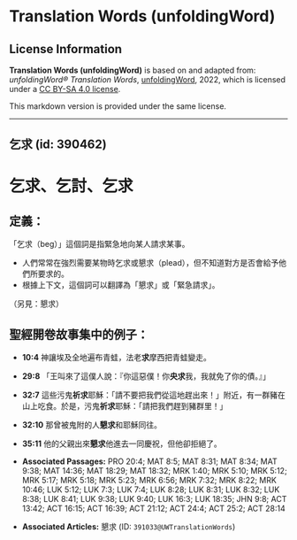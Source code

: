 # Translation Words (unfoldingWord)

## License Information

**Translation Words (unfoldingWord)** is based on and adapted from: _unfoldingWord® Translation Words_, [unfoldingWord](https://unfoldingword.org/utw), 2022, which is licensed under a [CC BY-SA 4.0 license](https://creativecommons.org/licenses/by-sa/4.0/legalcode.en).

This markdown version is provided under the same license.



--------------------------------

## 乞求 (id: 390462)

乞求、乞討、乞求
========

定義：
---

「乞求（beg）」這個詞是指緊急地向某人請求某事。

* 人們常常在強烈需要某物時乞求或懇求（plead），但不知道對方是否會給予他們所要求的。
* 根據上下文，這個詞可以翻譯為「懇求」或「緊急請求」。

（另見：懇求）

聖經開卷故事集中的例子：
------------

* **10:4** 神讓埃及全地遍布青蛙，法老**求**摩西把青蛙變走。
* **29:8** 「王叫來了這僕人說：『你這惡僕！你**央求**我，我就免了你的債。』」
* **32:7** 這些污鬼**祈求**耶穌：「請不要把我們從這地趕出來！」附近，有一群豬在山上吃食。於是，污鬼**祈求**耶穌：「請把我們趕到豬群里！」
* **32:10** 那曾被鬼附的人**懇求**和耶穌同往。
* **35:11** 他的父親出來**懇求**他進去一同慶祝，但他卻拒絕了。

* **Associated Passages:** PRO 20:4; MAT 8:5; MAT 8:31; MAT 8:34; MAT 9:38; MAT 14:36; MAT 18:29; MAT 18:32; MRK 1:40; MRK 5:10; MRK 5:12; MRK 5:17; MRK 5:18; MRK 5:23; MRK 6:56; MRK 7:32; MRK 8:22; MRK 10:46; LUK 5:12; LUK 7:3; LUK 7:4; LUK 8:28; LUK 8:31; LUK 8:32; LUK 8:38; LUK 8:41; LUK 9:38; LUK 9:40; LUK 16:3; LUK 18:35; JHN 9:8; ACT 13:42; ACT 16:15; ACT 16:39; ACT 21:12; ACT 24:4; ACT 25:2; ACT 28:14
* **Associated Articles:** 懇求 (ID: `391033@UWTranslationWords`)

